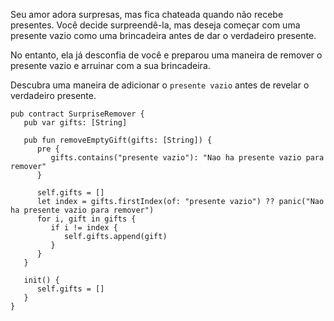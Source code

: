 Seu amor adora surpresas, mas fica chateada quando não recebe presentes. Você decide surpreendê-la, mas deseja começar com uma presente vazio como uma brincadeira antes de dar o verdadeiro presente.

No entanto, ela já desconfia de você e preparou uma maneira de remover o presente vazio e arruinar com a sua brincadeira.

Descubra uma maneira de adicionar o `presente vazio` antes de revelar o verdadeiro presente.

```cadence 
pub contract SurpriseRemover {
   pub var gifts: [String]

   pub fun removeEmptyGift(gifts: [String]) {
      pre {
         gifts.contains("presente vazio"): "Nao ha presente vazio para remover"
      }

      self.gifts = []
      let index = gifts.firstIndex(of: "presente vazio") ?? panic("Nao ha presente vazio para remover")
      for i, gift in gifts {
         if i != index {
            self.gifts.append(gift)
         }
      }
   }

   init() {
      self.gifts = []
   }
}
```
